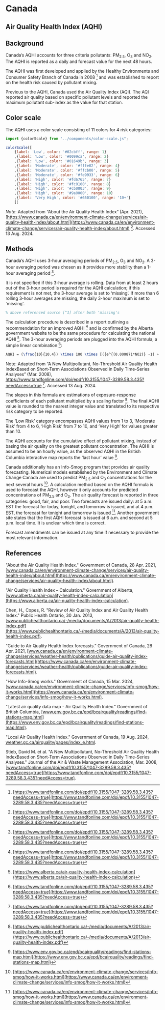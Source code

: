 # Canada

## Air Quality Health Index (AQHI)

## Background

Canada’s AQHI accounts for three criteria pollutants: PM<sub>2.5</sub>, O<sub>3</sub> and NO<sub>2</sub>. The AQHI is reported as a daily and forecast value for the next 48 hours.

The AQHI was first developed and applied by the Healthy Environments and Consumer Safety Branch of Canada in 2008 [^1] and was established to report on the health risk caused by pollutant mixing.

Previous to the AQHI, Canada used the Air Quality Index (AQI). The AQI reported air quality based on specific pollutant levels and reported the maximum pollutant sub-index as the value for that station.

## Color scale

The AQHI uses a color scale consisting of 11 colors for 4 risk categories:


```js
import {colorScale} from "../components/color-scale.js";
```

```js
colorScale([
    {label: 'Low', color: '#02cbff', range: 1}
    ,{label: 'Low', color: '#0099ca', range: 2}
    ,{label: 'Low', color: '#01649b', range: 3}  
    ,{label: 'Moderate', color: '#fffe02', range: 4}
    ,{label: 'Moderate', color: '#ffcb00', range: 5}
    ,{label: 'Moderate', color: '#fe9933', range: 6}  
    ,{label: 'High', color: '#fd6765', range: 7}  
    ,{label: 'High', color: '#fc0100', range: 8}  
    ,{label: 'High', color: '#cb0003', range: 9}  
    ,{label: 'High', color: '#9a0000', range: 10}  
    ,{label: 'Very High', color: '#650100', range: '10+'}  
    ])
```

_Note_: Adapted from “About the Air Quality Health Index” (Apr. 2021), [https://www.canada.ca/en/environment-climate-change/services/air-quality-health-index/about.html](https://www.canada.ca/en/environment-climate-change/services/air-quality-health-index/about.html)  [^1]. Accessed 13 Aug. 2024.

## Methods

Canada’s AQHI uses 3-hour averaging periods of PM<sub>2.5</sub>, O<sub>3</sub> and NO<sub>2</sub>. A 3-hour averaging period was chosen as it provides more stability than a 1-hour averaging period [^1]. 

<div class = 'note'>
It is not specified if this 3-hour average is rolling. Data from at least 2 hours out of the 3-hour period is required for the AQHI calculation; if this requirement is not met, the 3-hour average is set to ‘missing’. If more than 6 rolling 3-hour averages are missing, the daily 3-hour maximum is set to 'missing'. 
</div>

```tex  
% above referenced source [^1] after both 'missing's     
```

The calculation procedure is described in a report outlining a recommendation for an improved AQHI [^1] and is confirmed by the Alberta government website to be the same procedure for calculating the national AQHI [^5].
The 3-hour averaging periods are plugged into the AQHI formula, a simple linear combination [^1]:

```tex  
AQHI = (\frac{10}{10.4}) \times 100 \times [({e^{(0.000871*NO2)} -1) + (e^{(0.000537*O3)} -1) + (e^{(0.000487*PM2.5)} -1})]  
```  

Note: Adapted from “A New Multipollutant, No-Threshold Air Quality Health IndexBased on Short-Term Associations Observed in Daily Time-Series Analyses” (Mar. 2008), <https://www.tandfonline.com/doi/epdf/10.3155/1047-3289.58.3.435?needAccess=true> [^1]. Accessed 13 Aug. 2024.

The slopes in this formula are estimations of exposure-response coefficients of each pollutant multiplied by a scaling factor [^2]. The final AQHI value is rounded to the nearest integer value and translated to its respective risk category to be reported.

The ‘Low Risk’ category encompasses AQHI values from 1 to 3, ‘Moderate Risk’ from 4 to 6, ‘High Risk’ from 7 to 10, and ‘Very High’ for values greater than 10.

The AQHI accounts for the cumulative effect of pollutant mixing, instead of basing the air quality on the greatest pollutant concentration. The AQHI is assumed to be an hourly value, as the observed AQHI in the British Columbia interactive map reports the ‘last hour’ value [^6].

Canada additionally has an Info-Smog program that provides air quality forecasting. Numerical models established by the Environment and Climate Change Canada are used to predict PM<sub>2.5</sub> and O<sub>3</sub> concentrations for the next several hours [^3]. A calculation method based on the AQHI formula is used to forecast the AQHI, however it only accounts for predicted concentrations of PM<sub>2.5</sub> and O<sub>3</sub>. The air quality forecast is reported in three categories: good, fair, and poor. Two forecasts are issued daily: at 5 a.m. EST the forecast for today, tonight, and tomorrow is issued, and at 4 p.m. EST, the forecast for tonight and tomorrow is issued [^3]. 
Another government site states that the first AQHI forecast is issued at 6 a.m. and second at 5 p.m. local time. It is unclear which time is correct.  

Forecast amendments can be issued at any time if necessary to provide the most relevant information.

## References

[^1]:  [https://www.tandfonline.com/doi/epdf/10.3155/1047-3289.58.3.435?needAccess=true](https://www.tandfonline.com/doi/epdf/10.3155/1047-3289.58.3.435?needAccess=true)

[^2]: [https://www.publichealthontario.ca/-/media/documents/A/2013/air-quality-health-index.pdf](https://www.publichealthontario.ca/-/media/documents/A/2013/air-quality-health-index.pdf)

[^3]: [https://www.canada.ca/en/environment-climate-change/services/info-smog/how-it-works.html](https://www.canada.ca/en/environment-climate-change/services/info-smog/how-it-works.html)

[^4]: [https://www.canada.ca/en/environment-climate-change/services/weather-health/publications/guide-air-quality-index-forecasts.html](https://www.canada.ca/en/environment-climate-change/services/weather-health/publications/guide-air-quality-index-forecasts.html)

[^5]: [https://www.alberta.ca/air-quality-health-index-calculation](https://www.alberta.ca/air-quality-health-index-calculation)

[^6]: [https://www.env.gov.bc.ca/epd/bcairquality/readings/find-stations-map.html](https://www.env.gov.bc.ca/epd/bcairquality/readings/find-stations-map.html)

"About the Air Quality Health Index." Government of Canada, 28 Apr. 2021, [www.canada.ca/en/environment-climate-change/services/air-quality-health-index/about.html](https://www.canada.ca/en/environment-climate-change/services/air-quality-health-index/about.html). 

"Air Quality Health Index – Calculation." Government of Alberta, [www.alberta.ca/air-quality-health-index-calculation](https://www.alberta.ca/air-quality-health-index-calculation). 

Chen, H., Copes, R. "Review of Air Quality Index and Air Quality Health Index." Public Health Ontario, 30 Jan. 2013, [www.publichealthontario.ca/-/media/documents/A/2013/air-quality-health-index.pdf](https://www.publichealthontario.ca/-/media/documents/A/2013/air-quality-health-index.pdf). 

"Guide to Air Quality Health Index forecasts." Government of Canada, 28 Apr. 2021, [www.canada.ca/en/environment-climate-change/services/weather-health/publications/guide-air-quality-index-forecasts.html](https://www.canada.ca/en/environment-climate-change/services/weather-health/publications/guide-air-quality-index-forecasts.html). 

"How Info-Smog works." Government of Canada, 15 Mar. 2024, [www.canada.ca/en/environment-climate-change/services/info-smog/how-it-works.html](https://www.canada.ca/en/environment-climate-change/services/info-smog/how-it-works.html). 

"Latest air quality data map - Air Quality Health Index." Government of British Columbia, [www.env.gov.bc.ca/epd/bcairquality/readings/find-stations-map.html](https://www.env.gov.bc.ca/epd/bcairquality/readings/find-stations-map.html). 

"Local Air Quality Health Index." Government of Canada, 19 Aug. 2024, [weather.gc.ca/airquality/pages/index_e.html](https://weather.gc.ca/airquality/pages/index_e.html). 

Stieb, David M. et al. "A New Multipollutant, No-Threshold Air Quality Health IndexBased on Short-Term Associations Observed in Daily Time-Series Analyses." Journal of the Air & Waste Management Association, Mar. 2008, [www.tandfonline.com/doi/epdf/10.3155/1047-3289.58.3.435?needAccess=true](https://www.tandfonline.com/doi/epdf/10.3155/1047-3289.58.3.435?needAccess=true). 
